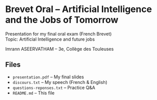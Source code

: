 # Brevet Oral – Artificial Intelligence and the Jobs of Tomorrow

Presentation for my final oral exam (French Brevet)  
Topic: Artificial Intelligence and future jobs

Imrann ASEERVATHAM – 3e, Collège des Touleuses

## Files
- `presentation.pdf` – My final slides
- `discours.txt` – My speech (French & English)
- `questions-reponses.txt` – Practice Q&A
- `README.md` – This file
